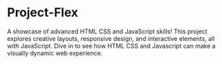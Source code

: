 # Project-Flex
A showcase of advanced HTML CSS and JavaScript skills! This project explores creative layouts, responsive design, and interactive elements, all with JavaScript. Dive in to see how HTML CSS and Javascript  can make a visually dynamic web experience.
